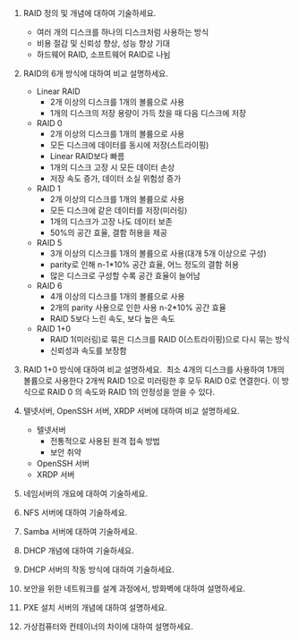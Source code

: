 1. RAID 정의 및 개념에 대하여 기술하세요. 
   - 여러 개의 디스크를 하나의 디스크처럼 사용하는 방식
   - 비용 절감 및 신뢰성 향상, 성능 향상 기대
   - 하드웨어 RAID, 소프트웨어 RAID로 나뉨

2. RAID의 6개 방식에 대하여 비교 설명하세요. 
   - Linear RAID
	   - 2개 이상의 디스크를 1개의 볼륨으로 사용
	   - 1개의 디스크의 저장 용량이 가득 찼을 때 다음 디스크에 저장
   - RAID 0
	   - 2개 이상의 디스크를 1개의 볼륨으로 사용
	   - 모든 디스크에 데이터를 동시에 저장(스트라이핑)
	   - Linear RAID보다 빠름
	   - 1개의 디스크 고장 시 모든 데이터 손상
	   - 저장 속도 증가, 데이터 소실 위험성 증가
   - RAID 1
	   - 2개 이상의 디스크를 1개의 볼륨으로 사용
	   - 모든 디스크에 같은 데이터를 저장(미러링)
	   - 1개의 디스크가 고장 나도 데이터 보존
	   - 50%의 공간 효율, 결함 허용을 제공
   - RAID 5
	   - 3개 이상의 디스크를 1개의 볼륨으로 사용(대개 5개 이상으로 구성)
	   - parity로 인해 n-1\*10% 공간 효율, 어느 정도의 결함 허용
	   - 많은 디스크로 구성할 수록 공간 효율이 늘어남
   - RAID 6
	   - 4개 이상의 디스크를 1개의 볼륨으로 사용
	   - 2개의 parity 사용으로 인한 사용 n-2\*10% 공간 효율
	   - RAID 5보다 느린 속도, 보다 높은 속도
   - RAID 1+0
	   - RAID 1(미러링)로 묶은 디스크를 RAID 0(스트라이핑)으로 다시 묶는 방식
	   - 신뢰성과 속도를 보장함

3. RAID 1+0 방식에 대하여 비교 설명하세요. 
   최소 4개의 디스크를 사용하여 1개의 볼륨으로 사용한다
   2개씩 RAID 1으로 미러링한 후 모두 RAID 0로 연결한다.
   이 방식으로 RAID 0 의 속도와 RAID 1의 안정성을 얻을 수 있다.

4. 텔넷서버, OpenSSH 서버, XRDP 서버에 대하여 비교 설명하세요. 
   - 텔넷서버
	   - 전통적으로 사용된 원격 접속 방법
	   - 보안 취약
   - OpenSSH 서버
   - XRDP 서버

5. 네임서버의 개요에 대하여 기술하세요. 

6. NFS 서버에 대하여 기술하세요. 

7. Samba 서버에 대하여 기술하세요. 

8. DHCP 개념에 대하여 기술하세요. 

9. DHCP 서버의 작동 방식에 대하여 기술하세요. 

10. 보안을 위한 네트워크를 설계 과정에서, 방화벽에 대하여 설명하세요. 

11. PXE 설치 서버의 개념에 대하여 설명하세요. 

12. 가상컴퓨터와 컨테이너의 차이에 대하여 설명하세요.